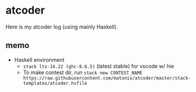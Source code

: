 # atcoder

Here is my atcoder log (using mainly Haskell).

## memo

- Haskell environment
  - `stack lts-14.22 (ghc-8.6.5)` (latest stable) for vscode w/ hie
  - To make contest dir, run `stack new CONTEST_NAME https://raw.githubusercontent.com/matonix/atcoder/master/stack-templates/atcoder.hsfile`